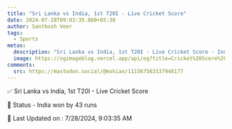 ```yaml
---
title: "Sri Lanka vs India, 1st T20I - Live Cricket Score"
date: 2024-07-28T09:03:35.860+05:30
author: Santhosh Veer
tags:
  - Sports
metas:
  description: "Sri Lanka vs India, 1st T20I - Live Cricket Score - India won by 43 runs"
  image: https://ogimageblog.vercel.app/api/og?title=Cricket%20Score%20%F0%9F%8F%8F
comments:
  src: https://mastodon.social/@mskian/111567563137946177
---
```


✅ Sri Lanka vs India, 1st T20I - Live Cricket Score

📑 Status - India won by 43 runs

<!--more-->

📝 Last Updated on : 7/28/2024, 9:03:35 AM
